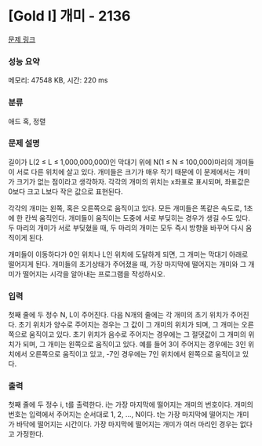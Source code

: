 # [Gold I] 개미 - 2136 

[문제 링크](https://www.acmicpc.net/problem/2136) 

### 성능 요약

메모리: 47548 KB, 시간: 220 ms

### 분류

애드 혹, 정렬

### 문제 설명

<p>길이가 L(2 ≤ L ≤ 1,000,000,000)인 막대기 위에 N(1 ≤ N ≤ 100,000)마리의 개미들이 서로 다른 위치에 살고 있다. 개미들은 크기가 매우 작기 때문에 이 문제에서는 개미가 크기가 없는 점이라고 생각하자. 각각의 개미의 위치는 x좌표로 표시되며, 좌표값은 0보다 크고 L보다 작은 값으로 표현된다.</p>

<p>각각의 개미는 왼쪽, 혹은 오른쪽으로 움직이고 있다. 모든 개미들은 똑같은 속도로, 1초에 한 칸씩 움직인다. 개미들이 움직이는 도중에 서로 부딪히는 경우가 생길 수도 있다. 두 마리의 개미가 서로 부딪혔을 때, 두 마리의 개미는 모두 즉시 방향을 바꾸어 다시 움직이게 된다.</p>

<p>개미들이 이동하다가 0인 위치나 L인 위치에 도달하게 되면, 그 개미는 막대기 아래로 떨어지게 된다. 개미들의 초기상태가 주어졌을 때, 가장 마지막에 떨어지는 개미와 그 개미가 떨어지는 시각을 알아내는 프로그램을 작성하시오.</p>

### 입력 

 <p>첫째 줄에 두 정수 N, L이 주어진다. 다음 N개의 줄에는 각 개미의 초기 위치가 주어진다. 초기 위치가 양수로 주어지는 경우는 그 값이 그 개미의 위치가 되며, 그 개미는 오른쪽으로 움직이고 있다. 초기 위치가 음수로 주어지는 경우에는 그 절댓값이 그 개미의 위치가 되며, 그 개미는 왼쪽으로 움직이고 있다. 예를 들어 3이 주어지는 경우에는 3인 위치에서 오른쪽으로 움직이고 있고, -7인 경우에는 7인 위치에서 왼쪽으로 움직이고 있다.</p>

### 출력 

 <p>첫째 줄에 두 정수 i, t를 출력한다. i는 가장 마지막에 떨어지는 개미의 번호이다. 개미의 번호는 입력에서 주어지는 순서대로 1, 2, …, N이다. t는 가장 마지막에 떨어지는 개미가 바닥에 떨어지는 시간이다. 가장 마지막에 떨어지는 개미가 여러 마리인 경우는 없다고 가정한다.</p>

